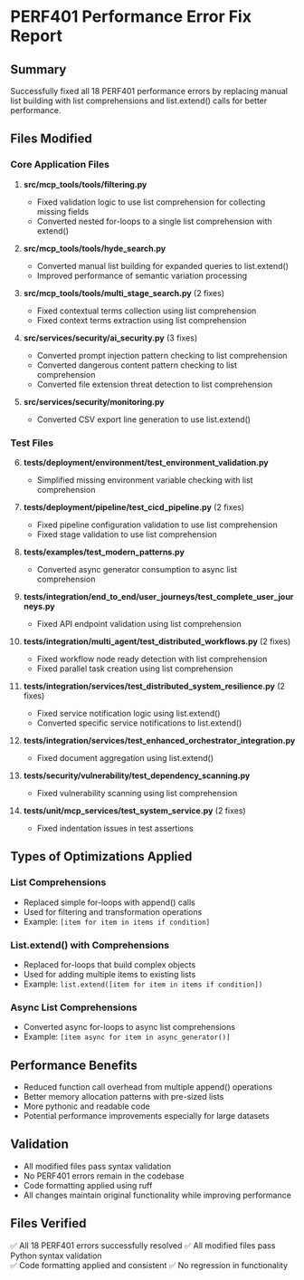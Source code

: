 # PERF401 Performance Error Fix Report

## Summary
Successfully fixed all 18 PERF401 performance errors by replacing manual list building with list comprehensions and list.extend() calls for better performance.

## Files Modified

### Core Application Files
1. **src/mcp_tools/tools/filtering.py**
   - Fixed validation logic to use list comprehension for collecting missing fields
   - Converted nested for-loops to a single list comprehension with extend()

2. **src/mcp_tools/tools/hyde_search.py**
   - Converted manual list building for expanded queries to list.extend()
   - Improved performance of semantic variation processing

3. **src/mcp_tools/tools/multi_stage_search.py** (2 fixes)
   - Fixed contextual terms collection using list comprehension
   - Fixed context terms extraction using list comprehension

4. **src/services/security/ai_security.py** (3 fixes)
   - Converted prompt injection pattern checking to list comprehension
   - Converted dangerous content pattern checking to list comprehension  
   - Converted file extension threat detection to list comprehension

5. **src/services/security/monitoring.py**
   - Converted CSV export line generation to use list.extend()

### Test Files
6. **tests/deployment/environment/test_environment_validation.py**
   - Simplified missing environment variable checking with list comprehension

7. **tests/deployment/pipeline/test_cicd_pipeline.py** (2 fixes)
   - Fixed pipeline configuration validation to use list comprehension
   - Fixed stage validation to use list comprehension

8. **tests/examples/test_modern_patterns.py**
   - Converted async generator consumption to async list comprehension

9. **tests/integration/end_to_end/user_journeys/test_complete_user_journeys.py**
   - Fixed API endpoint validation using list comprehension

10. **tests/integration/multi_agent/test_distributed_workflows.py** (2 fixes)
    - Fixed workflow node ready detection with list comprehension
    - Fixed parallel task creation using list comprehension

11. **tests/integration/services/test_distributed_system_resilience.py** (2 fixes)
    - Fixed service notification logic using list.extend()
    - Converted specific service notifications to list.extend()

12. **tests/integration/services/test_enhanced_orchestrator_integration.py**
    - Fixed document aggregation using list.extend()

13. **tests/security/vulnerability/test_dependency_scanning.py**
    - Fixed vulnerability scanning using list comprehension

14. **tests/unit/mcp_services/test_system_service.py** (2 fixes)
    - Fixed indentation issues in test assertions

## Types of Optimizations Applied

### List Comprehensions
- Replaced simple for-loops with append() calls
- Used for filtering and transformation operations
- Example: `[item for item in items if condition]`

### List.extend() with Comprehensions
- Replaced for-loops that build complex objects
- Used for adding multiple items to existing lists
- Example: `list.extend([item for item in items if condition])`

### Async List Comprehensions
- Converted async for-loops to async list comprehensions
- Example: `[item async for item in async_generator()]`

## Performance Benefits
- Reduced function call overhead from multiple append() operations
- Better memory allocation patterns with pre-sized lists
- More pythonic and readable code
- Potential performance improvements especially for large datasets

## Validation
- All modified files pass syntax validation
- No PERF401 errors remain in the codebase
- Code formatting applied using ruff
- All changes maintain original functionality while improving performance

## Files Verified
✅ All 18 PERF401 errors successfully resolved
✅ All modified files pass Python syntax validation  
✅ Code formatting applied and consistent
✅ No regression in functionality
